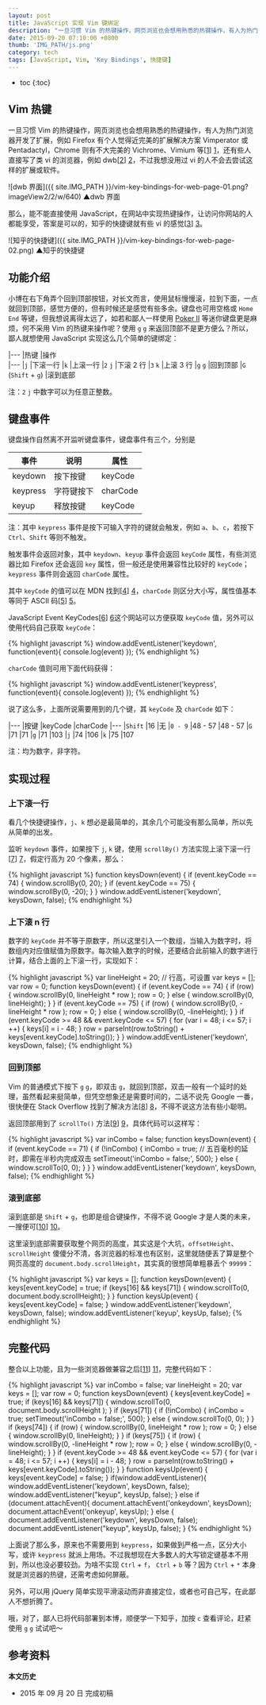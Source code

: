 ```yaml
---
layout: post
title: JavaScript 实现 Vim 键绑定
description: "一旦习惯 Vim 的热键操作，网页浏览也会想用熟悉的热键操作，有人为热门浏览器开发了扩展，例如 Firefox 有个人觉得近完美的扩展解决方案 Vimperator 或 Pentadactyl，Chrome 则有不大完美的 Vichrome、Vimium 等，还有些人直接写了类 vi 的浏览器，例如 dwb，不过我想没用过 vi 的人不会去尝试这样的扩展或软件。"
date: 2015-09-20 07:10:00 +0800
thumb: 'IMG_PATH/js.png'
category: tech
tags: [JavaScript, Vim, 'Key Bindings', 快捷键]
---
```


* toc
{:toc}

## Vim 热键

一旦习惯 Vim 的热键操作，网页浏览也会想用熟悉的热键操作，有人为热门浏览器开发了扩展，例如 Firefox 有个人觉得近完美的扩展解决方案 Vimperator 或 Pentadactyl，Chrome 则有不大完美的 Vichrome、Vimium 等[[1]] [1]，还有些人直接写了类 vi 的浏览器，例如 dwb[[2]] [2]，不过我想没用过 vi 的人不会去尝试这样的扩展或软件。

![dwb 界面]({{ site.IMG_PATH }}/vim-key-bindings-for-web-page-01.png?imageView2/2/w/640)
&#9650;dwb 界面

那么，能不能直接使用 JavaScript，在网站中实现热键操作，让访问你网站的人都能享受，答案是可以的，知乎的快捷键就有些 vi 的感觉[[3]] [3]。

![知乎的快捷键]({{ site.IMG_PATH }}/vim-key-bindings-for-web-page-02.png)
&#9650;知乎的快捷键

## 功能介绍

小博在右下角弄个回到顶部按钮，对长文而言，使用鼠标慢慢滚，拉到下面，一点就回到顶部，感觉方便的，但有时候还是感觉有些多余。键盘也可用空格或 `Home` `End` 等键，但我想说离得太远了，如若和鄙人一样使用 [Poker II](poker-2.html) 等迷你键盘更是麻烦，何不采用 Vim 的热键来操作呢？使用 `g` `g` 来返回顶部不是更方便么？所以，鄙人就想使用 JavaScript 实现这么几个简单的键绑定：

|---
|热键                |操作     
|---
|`j`                 |下滚一行 
|`k`                 |上滚一行 
|`2` `j`             |下滚 2 行
|`3` `k`             |上滚 3 行
|`g` `g`             |回到顶部 
|`G` (`Shift` + `g`) |滚到底部 

注：`2` `j` 中数字可以为任意正整数。

## 键盘事件

键盘操作自然离不开监听键盘事件，键盘事件有三个，分别是

|事件                |说明      |属性    |
|--------------------|----------|--------|
|keydown             |按下按键  |keyCode |
|keypress            |字符键按下|charCode|
|keyup               |释放按键  |keyCode |

注：其中 `keypress` 事件是按下可输入字符的键就会触发，例如 `a`、`b`、`c`，若按下 `Ctrl`、`Shift` 等则不触发。

触发事件会返回对象，其中 `keydown`、`keyup` 事件会返回 `keyCode` 属性，有些浏览器比如 Firefox 还会返回 `key` 属性，但一般还是使用兼容性比较好的 `keyCode`；`keypress` 事件则会返回 `charCode` 属性。

其中 `keyCode` 的值可以在 MDN 找到[[4]] [4]，`charCode` 则区分大小写，属性值基本等同于 ASCII 码[[5]] [5]。

JavaScript Event KeyCodes[[6]] [6]这个网站可以方便获取 `keyCode` 值，另外可以使用代码自己获取 `keyCode`：

{% highlight javascript %}
window.addEventListener('keydown', function(event){ console.log(event) });
{% endhighlight %}

`charCode` 值则可用下面代码获得：

{% highlight javascript %}
window.addEventListener('keypress', function(event){ console.log(event) });
{% endhighlight %}

说了这么多，上面所说需要用到的几个键，其 `keyCode` 及 `charCode` 如下：

|---
|按键    |keyCode |charCode
|---
|`Shift` |16      |无
|`0 - 9` |48 - 57 |48 - 57
|`G`     |71      |71
|`g`     |71      |103
|`j`     |74      |106
|`k`     |75      |107

注：均为数字，非字符。

## 实现过程

### 上下滚一行

看几个快捷键操作，`j`、`k` 想必是最简单的，其余几个可能没有那么简单，所以先从简单的出发。

监听 `keydown` 事件，如果按下 `j`, `k` 键，使用 `scrollBy()` 方法实现上滚下滚一行[[7]] [7]，假定行高为 20 个像素，那么：

{% highlight javascript %}
function keysDown(event) {
  if (event.keyCode == 74) {
    window.scrollBy(0, 20);
  }
  if (event.keyCode == 75) {
    window.scrollBy(0, -20);
  }
}
window.addEventListener('keydown', keysDown, false);
{% endhighlight %}

### 上下滚 n 行

数字的 `keyCode` 并不等于原数字，所以这里引入一个数组，当输入为数字时，将数组内对应值赋值为原数字。每次输入数字的时候，还要结合此前输入的数字进行计算，结合上面的上下滚一行，实现如下：

{% highlight javascript %}
var lineHeight = 20; // 行高，可设置
var keys = [];
var row = 0;
function keysDown(event) {
  if (event.keyCode == 74) {
    if (row) {
      window.scrollBy(0, lineHeight * row );
      row = 0;
    } else {
      window.scrollBy(0, lineHeight);
    }
  }
  if (event.keyCode == 75) {
    if (row) {
      window.scrollBy(0, -lineHeight * row );
      row = 0;
    } else {
      window.scrollBy(0, -lineHeight);
    }
  }
  if (event.keyCode >= 48 && event.keyCode <= 57) {
    for (var i = 48; i <= 57; i ++) {
      keys[i] = i - 48;
    }
    row = parseInt(row.toString() + keys[event.keyCode].toString());
  }
}
window.addEventListener('keydown', keysDown, false);
{% endhighlight %}

### 回到顶部

Vim 的普通模式下按下 `g` `g`，即双击 `g`，就回到顶部，双击一般有一个延时的处理，虽然看起来挺简单，但凭空想象还是需要时间的，二话不说先 Google 一番，很快便在 Stack Overflow 找到了解决方法[[8]] [8]，不得不说这方法有些小聪明。

返回顶部用到了 `scrollTo()` 方法[[9]] [9]，具体代码可以这样写：

{% highlight javascript %}
var inCombo = false;
function keysDown(event) {
  if (event.keyCode == 71) {
    if (!inCombo) {
      inCombo = true;
      // 五百毫秒的延时，即需在半秒内完成双击
      setTimeout('inCombo = false;', 500);
    } else {
      window.scrollTo(0, 0);
    }
  }
}
window.addEventListener('keydown', keysDown, false);
{% endhighlight %}

### 滚到底部

滚到底部是 `Shift` + `g`，也即是组合键操作，不得不说 Google 才是人类的未来，一搜便可[[10]] [10]。

这里滚到底部需要获取整个网页的高度，其实这是个大坑，`offsetHeight`、`scrollHeight` 傻傻分不清，各浏览器的标准也有区别，这里就随便丢了算是整个网页高度的 `document.body.scrollHeight`，其实真的很想简单粗暴丢个 `99999`：

{% highlight javascript %}
var keys = [];
function keysDown(event) {
  keys[event.keyCode] = true;
  if (keys[16] && keys[71]) {
    window.scrollTo(0, document.body.scrollHeight);
  }
}
function keysUp(event) {
  keys[event.keyCode] = false;
}
window.addEventListener('keydown', keysDown, false);
window.addEventListener('keyup', keysUp, false);
{% endhighlight %}

## 完整代码

整合以上功能，且为一些浏览器做兼容之后[[11]] [11]，完整代码如下：

{% highlight javascript %}
var inCombo = false;
var lineHeight = 20;
var keys = [];
var row = 0;
function keysDown(event) {
  keys[event.keyCode] = true;
  if (keys[16] && keys[71]) {
    window.scrollTo(0, document.body.scrollHeight );
  }
  if (keys[71]) {
    if (!inCombo) {
      inCombo = true;
      setTimeout('inCombo = false;', 500);
    } else {
      window.scrollTo(0, 0);
    }
  }
  if (keys[74]) {
    if (row) {
      window.scrollBy(0, lineHeight * row );
      row = 0;
    } else {
      window.scrollBy(0, lineHeight);
    }
  }
  if (keys[75]) {
    if (row) {
      window.scrollBy(0, -lineHeight * row );
      row = 0;
    } else {
      window.scrollBy(0, -lineHeight);
    }
  }
  if (event.keyCode >= 48 && event.keyCode <= 57) {
    for (var i = 48; i <= 57; i ++) {
      keys[i] = i - 48;
    }
    row = parseInt(row.toString() + keys[event.keyCode].toString());
  }
}
function keysUp(event) {
  keys[event.keyCode] = false;
}
if(window.addEventListener){
  window.addEventListener('keydown', keysDown, false);
  window.addEventListener("keyup", keysUp, false);
} else if (document.attachEvent){
  document.attachEvent('onkeydown', keysDown);
  document.attachEvent('onkeyup', keysUp);
} else {
  document.addEventListener('keydown', keysDown, false);
  document.addEventListener("keyup", keysUp, false);
}
{% endhighlight %}

上面说了那么多，原来也不需要用到 `keypress`，如果做到严格一点，区分大小写，或许 `keypress` 就派上用场。不过我想现在大多数人的大写锁定键基本不用到，所以也没必要较劲。为啥不实现 `Ctrl` + `f`， `Ctrl` + `b` 等？因为 `Ctrl` + `*` 本身就是浏览器的热键，还需考虑如何屏蔽。

另外，可以用 jQuery 简单实现平滑滚动而非直接定位，或者也可自己写，在此鄙人不想折腾了。

哦，对了，鄙人已将代码部署到本博，顺便学一下知乎，加按 `c` 查看评论，赶紧使用 `g` `g` 试试吧～

## 参考资料

[1]: http://vim.wikia.com/wiki/Vim_key_bindings_for_web_browsers "Vim key bindings for web browsers"
[2]: http://portix.bitbucket.org/dwb/ "dwb - a webkit browser"
[3]: http://www.zhihu.com/question/19842222 "知乎支持快捷键吗？"
[4]: https://developer.mozilla.org/en-US/docs/Web/API/KeyboardEvent/keyCode "KeyboardEvent.keyCode - Web API Interfaces | MDN"
[5]: https://zh.wikipedia.org/wiki/ASCII "ASCII - 维基百科"
[6]: http://keycode.info/ "JavaScript Event KeyCodes"
[7]: http://www.w3school.com.cn/jsref/met_win_scrollby.asp "HTML DOM scrollBy() 方法"
[8]: http://stackoverflow.com/a/4478456 "vim - press two continuous key to trigger an event in JavaScript - Stack Overflow"
[9]: http://www.w3school.com.cn/jsref/met_win_scrollto.asp "HTML DOM scrollTo() 方法"
[10]: http://www.kirupa.com/html5/keyboard_events_in_javascript.htm "Keyboard Events in JavaScript"
[11]: http://stackoverflow.com/a/9507321 "javascript - Why keydown listener doesn&#39;t work in IE - Stack Overflow"

**本文历史**

* 2015 年 09 月 20 日 完成初稿
